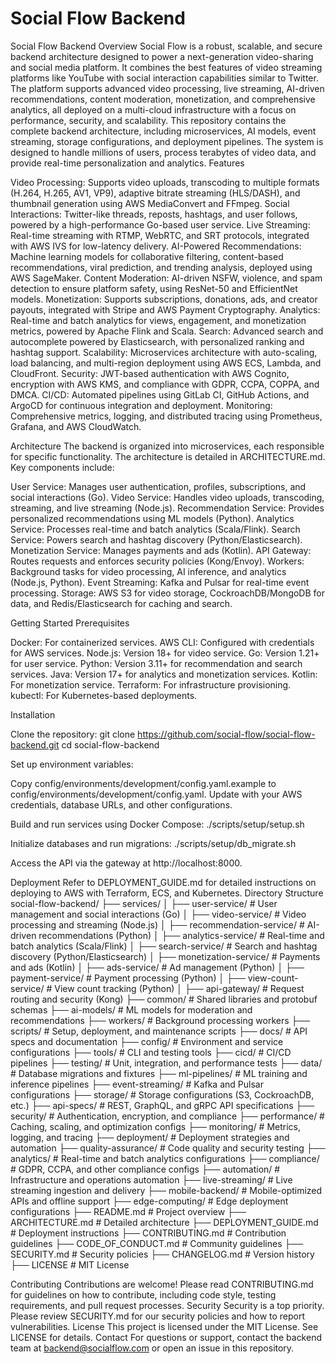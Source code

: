 ﻿# Social Flow Backend
Social Flow Backend
Overview
Social Flow is a robust, scalable, and secure backend architecture designed to power a next-generation video-sharing and social media platform. It combines the best features of video streaming platforms like YouTube with social interaction capabilities similar to Twitter. The platform supports advanced video processing, live streaming, AI-driven recommendations, content moderation, monetization, and comprehensive analytics, all deployed on a multi-cloud infrastructure with a focus on performance, security, and scalability.
This repository contains the complete backend architecture, including microservices, AI models, event streaming, storage configurations, and deployment pipelines. The system is designed to handle millions of users, process terabytes of video data, and provide real-time personalization and analytics.
Features

Video Processing: Supports video uploads, transcoding to multiple formats (H.264, H.265, AV1, VP9), adaptive bitrate streaming (HLS/DASH), and thumbnail generation using AWS MediaConvert and FFmpeg.
Social Interactions: Twitter-like threads, reposts, hashtags, and user follows, powered by a high-performance Go-based user service.
Live Streaming: Real-time streaming with RTMP, WebRTC, and SRT protocols, integrated with AWS IVS for low-latency delivery.
AI-Powered Recommendations: Machine learning models for collaborative filtering, content-based recommendations, viral prediction, and trending analysis, deployed using AWS SageMaker.
Content Moderation: AI-driven NSFW, violence, and spam detection to ensure platform safety, using ResNet-50 and EfficientNet models.
Monetization: Supports subscriptions, donations, ads, and creator payouts, integrated with Stripe and AWS Payment Cryptography.
Analytics: Real-time and batch analytics for views, engagement, and monetization metrics, powered by Apache Flink and Scala.
Search: Advanced search and autocomplete powered by Elasticsearch, with personalized ranking and hashtag support.
Scalability: Microservices architecture with auto-scaling, load balancing, and multi-region deployment using AWS ECS, Lambda, and CloudFront.
Security: JWT-based authentication with AWS Cognito, encryption with AWS KMS, and compliance with GDPR, CCPA, COPPA, and DMCA.
CI/CD: Automated pipelines using GitLab CI, GitHub Actions, and ArgoCD for continuous integration and deployment.
Monitoring: Comprehensive metrics, logging, and distributed tracing using Prometheus, Grafana, and AWS CloudWatch.

Architecture
The backend is organized into microservices, each responsible for specific functionality. The architecture is detailed in ARCHITECTURE.md. Key components include:

User Service: Manages user authentication, profiles, subscriptions, and social interactions (Go).
Video Service: Handles video uploads, transcoding, streaming, and live streaming (Node.js).
Recommendation Service: Provides personalized recommendations using ML models (Python).
Analytics Service: Processes real-time and batch analytics (Scala/Flink).
Search Service: Powers search and hashtag discovery (Python/Elasticsearch).
Monetization Service: Manages payments and ads (Kotlin).
API Gateway: Routes requests and enforces security policies (Kong/Envoy).
Workers: Background tasks for video processing, AI inference, and analytics (Node.js, Python).
Event Streaming: Kafka and Pulsar for real-time event processing.
Storage: AWS S3 for video storage, CockroachDB/MongoDB for data, and Redis/Elasticsearch for caching and search.

Getting Started
Prerequisites

Docker: For containerized services.
AWS CLI: Configured with credentials for AWS services.
Node.js: Version 18+ for video service.
Go: Version 1.21+ for user service.
Python: Version 3.11+ for recommendation and search services.
Java: Version 17+ for analytics and monetization services.
Kotlin: For monetization service.
Terraform: For infrastructure provisioning.
kubectl: For Kubernetes-based deployments.

Installation

Clone the repository:
git clone https://github.com/social-flow/social-flow-backend.git
cd social-flow-backend


Set up environment variables:

Copy config/environments/development/config.yaml.example to config/environments/development/config.yaml.
Update with your AWS credentials, database URLs, and other configurations.


Build and run services using Docker Compose:
./scripts/setup/setup.sh


Initialize databases and run migrations:
./scripts/setup/db_migrate.sh


Access the API via the gateway at http://localhost:8000.


Deployment
Refer to DEPLOYMENT_GUIDE.md for detailed instructions on deploying to AWS with Terraform, ECS, and Kubernetes.
Directory Structure
social-flow-backend/
├── services/
│   ├── user-service/           # User management and social interactions (Go)
│   ├── video-service/          # Video processing and streaming (Node.js)
│   ├── recommendation-service/ # AI-driven recommendations (Python)
│   ├── analytics-service/      # Real-time and batch analytics (Scala/Flink)
│   ├── search-service/         # Search and hashtag discovery (Python/Elasticsearch)
│   ├── monetization-service/   # Payments and ads (Kotlin)
│   ├── ads-service/            # Ad management (Python)
│   ├── payment-service/        # Payment processing (Python)
│   ├── view-count-service/     # View count tracking (Python)
│   ├── api-gateway/            # Request routing and security (Kong)
├── common/                     # Shared libraries and protobuf schemas
├── ai-models/                  # ML models for moderation and recommendations
├── workers/                    # Background processing workers
├── scripts/                    # Setup, deployment, and maintenance scripts
├── docs/                       # API specs and documentation
├── config/                     # Environment and service configurations
├── tools/                      # CLI and testing tools
├── cicd/                       # CI/CD pipelines
├── testing/                    # Unit, integration, and performance tests
├── data/                       # Database migrations and fixtures
├── ml-pipelines/               # ML training and inference pipelines
├── event-streaming/            # Kafka and Pulsar configurations
├── storage/                    # Storage configurations (S3, CockroachDB, etc.)
├── api-specs/                  # REST, GraphQL, and gRPC API specifications
├── security/                   # Authentication, encryption, and compliance
├── performance/                # Caching, scaling, and optimization configs
├── monitoring/                 # Metrics, logging, and tracing
├── deployment/                 # Deployment strategies and automation
├── quality-assurance/          # Code quality and security testing
├── analytics/                  # Real-time and batch analytics configurations
├── compliance/                 # GDPR, CCPA, and other compliance configs
├── automation/                 # Infrastructure and operations automation
├── live-streaming/             # Live streaming ingestion and delivery
├── mobile-backend/             # Mobile-optimized APIs and offline support
├── edge-computing/             # Edge deployment configurations
├── README.md                   # Project overview
├── ARCHITECTURE.md             # Detailed architecture
├── DEPLOYMENT_GUIDE.md         # Deployment instructions
├── CONTRIBUTING.md             # Contribution guidelines
├── CODE_OF_CONDUCT.md         # Community guidelines
├── SECURITY.md                 # Security policies
├── CHANGELOG.md                # Version history
├── LICENSE                     # MIT License

Contributing
Contributions are welcome! Please read CONTRIBUTING.md for guidelines on how to contribute, including code style, testing requirements, and pull request processes.
Security
Security is a top priority. Please review SECURITY.md for our security policies and how to report vulnerabilities.
License
This project is licensed under the MIT License. See LICENSE for details.
Contact
For questions or support, contact the backend team at backend@socialflow.com or open an issue in this repository.
